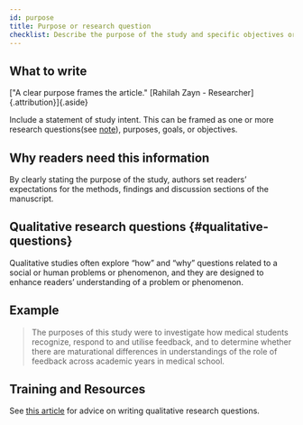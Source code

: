 ```yaml
---
id: purpose
title: Purpose or research question
checklist: Describe the purpose of the study and specific objectives or questions.
---
```


## What to write

["A clear purpose frames the article." [Rahilah Zayn - Researcher]{.attribution}]{.aside}

Include a statement of study intent. This can be framed as one or more research questions(see [note](#qualitative-questions)), purposes, goals, or objectives.

## Why readers need this information

By clearly stating the purpose of the study, authors set readers’ expectations for the methods, findings and discussion sections of the manuscript.

## Qualitative research questions {#qualitative-questions}

Qualitative studies often explore “how” and “why” questions related to a social or human problems or phenomenon, and they are designed to enhance readers’ understanding of a problem or phenomenon.

## Example

> The purposes of this study were to investigate how medical students recognize, respond to and utilise feedback, and to determine whether there are maturational differences in understandings of the role of feedback across academic years in medical school.

## Training and Resources

See [this article](https://doi.org/10.1097/acm.0000000000001438) for advice on writing qualitative research questions.

